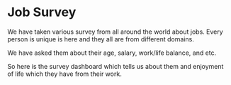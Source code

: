 
# Job Survey

We have taken various survey from all around the world about jobs. 
Every person is unique is here and they all are from different domains.


We have asked them about their age, salary, work/life balance, and etc.


So here is the survey dashboard which tells us about them and enjoyment of life which they have from their work.


